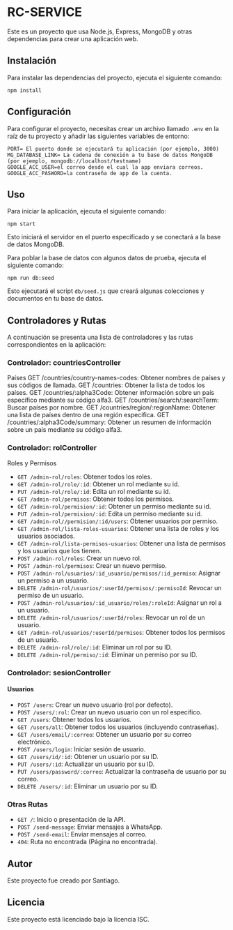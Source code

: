 <!-- @format -->

# RC-SERVICE

Este es un proyecto que usa Node.js, Express, MongoDB y otras dependencias para crear una aplicación web.

## Instalación

Para instalar las dependencias del proyecto, ejecuta el siguiente comando:

```shell
npm install
```

## Configuración

Para configurar el proyecto, necesitas crear un archivo llamado `.env` en la raíz de tu proyecto y añadir las siguientes variables de entorno:

```dotenv
PORT= El puerto donde se ejecutará tu aplicación (por ejemplo, 3000)
MG_DATABASE_LINK= La cadena de conexión a tu base de datos MongoDB (por ejemplo, mongodb://localhost/testname)
GOOGLE_ACC_USER=el correo desde el cual la app enviara correos.
GOOGLE_ACC_PASWORD=la contraseña de app de la cuenta.
```

## Uso

Para iniciar la aplicación, ejecuta el siguiente comando:

```shell
npm start
```

Esto iniciará el servidor en el puerto especificado y se conectará a la base de datos MongoDB.

Para poblar la base de datos con algunos datos de prueba, ejecuta el siguiente comando:

```shell
npm run db:seed
```

Esto ejecutará el script `db/seed.js` que creará algunas colecciones y documentos en tu base de datos.

## Controladores y Rutas

A continuación se presenta una lista de controladores y las rutas correspondientes en la aplicación:

### Controlador: countriesController

Países
GET /countries/country-names-codes: Obtener nombres de países y sus códigos de llamada.
GET /countries: Obtener la lista de todos los países.
GET /countries/:alpha3Code: Obtener información sobre un país específico mediante su código alfa3.
GET /countries/search/:searchTerm: Buscar países por nombre.
GET /countries/region/:regionName: Obtener una lista de países dentro de una región específica.
GET /countries/:alpha3Code/summary: Obtener un resumen de información sobre un país mediante su código alfa3.

### Controlador: rolController

Roles y Permisos

-   `GET /admin-rol/roles`: Obtener todos los roles.
-   `GET /admin-rol/role/:id`: Obtener un rol mediante su id.
-   `PUT /admin-rol/role/:id`: Edita un rol mediante su id.
-   `GET /admin-rol/permisos`: Obtener todos los permisos.
-   `GET /admin-rol/permision/:id`: Obtener un permiso mediante su id.
-   `PUT /admin-rol/permision/:id`: Edita un permiso mediante su id.
-   `GET /admin-rol//permision/:id/users`: Obtener usuarios por permiso.
-   `GET /admin-rol/lista-roles-usuarios`: Obtener una lista de roles y los usuarios asociados.
-   `GET /admin-rol/lista-permisos-usuarios`: Obtener una lista de permisos y los usuarios que los tienen.
-   `POST /admin-rol/roles`: Crear un nuevo rol.
-   `POST /admin-rol/permisos`: Crear un nuevo permiso.
-   `POST /admin-rol/usuarios/:id_usuario/permisos/:id_permiso`: Asignar un permiso a un usuario.
-   `DELETE /admin-rol/usuarios/:userId/permisos/:permisoId`: Revocar un permiso de un usuario.
-   `POST /admin-rol/usuarios/:id_usuario/roles/:roleId`: Asignar un rol a un usuario.
-   `DELETE /admin-rol/usuarios/:userId/roles`: Revocar un rol de un usuario.
-   `GET /admin-rol/usuarios/:userId/permisos`: Obtener todos los permisos de un usuario.
-   `DELETE /admin-rol/role/:id`: Eliminar un rol por su ID.
-   `DELETE /admin-rol/permiso/:id`: Eliminar un permiso por su ID.


### Controlador: sesionController

#### Usuarios

-   `POST /users`: Crear un nuevo usuario (rol por defecto).
-   `POST /users/:rol`: Crear un nuevo usuario con un rol especifico.
-   `GET /users`: Obtener todos los usuarios.
-   `GET /users/all`: Obtener todos los usuarios (incluyendo contraseñas).
-   `GET /users/email/:correo`: Obtener un usuario por su correo electrónico.
-   `POST /users/login`: Iniciar sesión de usuario.
-   `GET /users/id/:id`: Obtener un usuario por su ID.
-   `PUT /users/:id`: Actualizar un usuario por su ID.
-   `PUT /users/password/:correo`: Actualizar la contraseña de usuario por su correo.
-   `DELETE /users/:id`: Eliminar un usuario por su ID.

### Otras Rutas

-   `GET /`: Inicio o presentación de la API.
-   `POST /send-message`: Enviar mensajes a WhatsApp.
-   `POST /send-email`: Enviar mensajes al correo.
-   `404`: Ruta no encontrada (Página no encontrada).

## Autor

Este proyecto fue creado por Santiago.

## Licencia

Este proyecto está licenciado bajo la licencia ISC.
